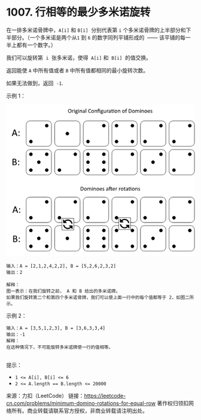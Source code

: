 # 1007. 行相等的最少多米诺旋转

在一排多米诺骨牌中，`A[i]` 和 `B[i]`  分别代表第 `i` 个多米诺骨牌的上半部分和下半部分。（一个多米诺是两个从`1` 到 `6` 的数字同列平铺形成的  —— 该平铺的每一半上都有一个数字。）

我们可以旋转第  `i`  张多米诺，使得  `A[i]` 和  `B[i]`  的值交换。

返回能使 `A` 中所有值或者 `B` 中所有值都相同的最小旋转次数。

如果无法做到，返回  `-1`.

示例 1：

![domino.png](./domino.png)

```
输入：A = [2,1,2,4,2,2], B = [5,2,6,2,3,2]
输出：2

解释：
图一表示：在我们旋转之前， A 和 B 给出的多米诺牌。
如果我们旋转第二个和第四个多米诺骨牌，我们可以使上面一行中的每个值都等于 2，如图二所示。
```

示例 2：

```
输入：A = [3,5,1,2,3], B = [3,6,3,3,4]
输出：-1
解释：
在这种情况下，不可能旋转多米诺牌使一行的值相等。
 
```

提示：

- `1 <= A[i], B[i] <= 6`
- `2 <= A.length == B.length <= 20000`

来源：力扣（LeetCode）
链接：https://leetcode-cn.com/problems/minimum-domino-rotations-for-equal-row
著作权归领扣网络所有。商业转载请联系官方授权，非商业转载请注明出处。
